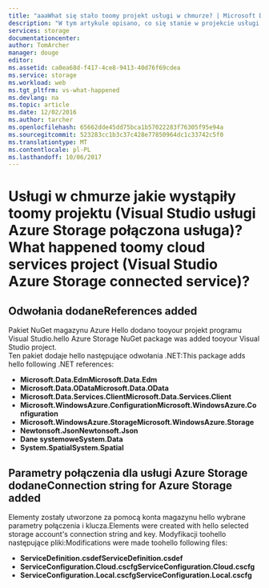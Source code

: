 ```yaml
---
title: "aaaWhat się stało toomy projekt usługi w chmurze? | Microsoft Docs"
description: "W tym artykule opisano, co się stanie w projekcie usługi w chmurze po łączenie tooan kontem magazynu platformy Azure przy użyciu programu Visual Studio połączenia usługi"
services: storage
documentationcenter: 
author: TomArcher
manager: douge
editor: 
ms.assetid: ca0ea68d-f417-4ce8-9413-40d76f69cdea
ms.service: storage
ms.workload: web
ms.tgt_pltfrm: vs-what-happened
ms.devlang: na
ms.topic: article
ms.date: 12/02/2016
ms.author: tarcher
ms.openlocfilehash: 65662dde45dd75bca1b57022283f76305f95e94a
ms.sourcegitcommit: 523283cc1b3c37c428e77850964dc1c33742c5f0
ms.translationtype: MT
ms.contentlocale: pl-PL
ms.lasthandoff: 10/06/2017
---
```

# <a name="what-happened-toomy-cloud-services-project-visual-studio-azure-storage-connected-service"></a><span data-ttu-id="c7054-104">Usługi w chmurze jakie wystąpiły toomy projektu (Visual Studio usługi Azure Storage połączona usługa)?</span><span class="sxs-lookup"><span data-stu-id="c7054-104">What happened toomy cloud services project (Visual Studio Azure Storage connected service)?</span></span>
## <a name="references-added"></a><span data-ttu-id="c7054-105">Odwołania dodane</span><span class="sxs-lookup"><span data-stu-id="c7054-105">References added</span></span>
<span data-ttu-id="c7054-106">Pakiet NuGet magazynu Azure Hello dodano tooyour projekt programu Visual Studio.</span><span class="sxs-lookup"><span data-stu-id="c7054-106">hello Azure Storage NuGet package was added tooyour Visual Studio project.</span></span>  
<span data-ttu-id="c7054-107">Ten pakiet dodaje hello następujące odwołania .NET:</span><span class="sxs-lookup"><span data-stu-id="c7054-107">This package adds hello following .NET references:</span></span>

* <span data-ttu-id="c7054-108">**Microsoft.Data.Edm**</span><span class="sxs-lookup"><span data-stu-id="c7054-108">**Microsoft.Data.Edm**</span></span>
* <span data-ttu-id="c7054-109">**Microsoft.Data.OData**</span><span class="sxs-lookup"><span data-stu-id="c7054-109">**Microsoft.Data.OData**</span></span>
* <span data-ttu-id="c7054-110">**Microsoft.Data.Services.Client**</span><span class="sxs-lookup"><span data-stu-id="c7054-110">**Microsoft.Data.Services.Client**</span></span>
* <span data-ttu-id="c7054-111">**Microsoft.WindowsAzure.Configuration**</span><span class="sxs-lookup"><span data-stu-id="c7054-111">**Microsoft.WindowsAzure.Configuration**</span></span>
* <span data-ttu-id="c7054-112">**Microsoft.WindowsAzure.Storage**</span><span class="sxs-lookup"><span data-stu-id="c7054-112">**Microsoft.WindowsAzure.Storage**</span></span>
* <span data-ttu-id="c7054-113">**Newtonsoft.Json**</span><span class="sxs-lookup"><span data-stu-id="c7054-113">**Newtonsoft.Json**</span></span>
* <span data-ttu-id="c7054-114">**Dane systemowe**</span><span class="sxs-lookup"><span data-stu-id="c7054-114">**System.Data**</span></span>
* <span data-ttu-id="c7054-115">**System.Spatial**</span><span class="sxs-lookup"><span data-stu-id="c7054-115">**System.Spatial**</span></span>

## <a name="connection-string-for-azure-storage-added"></a><span data-ttu-id="c7054-116">Parametry połączenia dla usługi Azure Storage dodane</span><span class="sxs-lookup"><span data-stu-id="c7054-116">Connection string for Azure Storage added</span></span>
<span data-ttu-id="c7054-117">Elementy zostały utworzone za pomocą konta magazynu hello wybrane parametry połączenia i klucza.</span><span class="sxs-lookup"><span data-stu-id="c7054-117">Elements were created with hello selected storage account's connection string and key.</span></span> <span data-ttu-id="c7054-118">Modyfikacji toohello następujące pliki:</span><span class="sxs-lookup"><span data-stu-id="c7054-118">Modifications were made toohello following files:</span></span>

* <span data-ttu-id="c7054-119">**ServiceDefinition.csdef**</span><span class="sxs-lookup"><span data-stu-id="c7054-119">**ServiceDefinition.csdef**</span></span>
* <span data-ttu-id="c7054-120">**ServiceConfiguration.Cloud.cscfg**</span><span class="sxs-lookup"><span data-stu-id="c7054-120">**ServiceConfiguration.Cloud.cscfg**</span></span>
* <span data-ttu-id="c7054-121">**ServiceConfiguration.Local.cscfg**</span><span class="sxs-lookup"><span data-stu-id="c7054-121">**ServiceConfiguration.Local.cscfg**</span></span>

